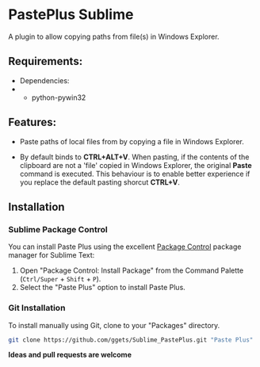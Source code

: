 # PastePlus Sublime

  A plugin to allow copying paths from file(s) in Windows Explorer.


## Requirements:

* Dependencies:
* * python-pywin32

## Features:
* Paste paths of local files from by copying a file in Windows Explorer.

* By default binds to **CTRL+ALT+V**. When pasting, if the contents of the clipboard are not a 'file' copied in Windows Explorer, the original **Paste** command is executed. This behaviour is to enable better experience if you replace the default pasting shorcut **CTRL+V**.

## Installation

### Sublime Package Control

You can install Paste Plus using the excellent [Package Control][] package manager for Sublime Text:

1. Open "Package Control: Install Package" from the Command Palette (`Ctrl/Super` + `Shift` + `P`).
2. Select the "Paste Plus" option to install Paste Plus.

[Package Control]: http://wbond.net/sublime_packages/package_control

### Git Installation

To install manually using Git, clone to your "Packages" directory.

```bash
git clone https://github.com/ggets/Sublime_PastePlus.git "Paste Plus"
```


**Ideas and pull requests are welcome**

